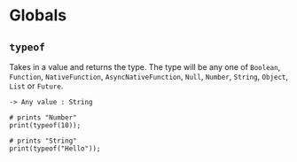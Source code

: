 # Globals

## `typeof`

Takes in a value and returns the type. The type will be any one of `Boolean`, `Function`, `NativeFunction`, `AsyncNativeFunction`, `Null`, `Number`, `String`, `Object`, `List` or `Future`.

```title="Signature"
-> Any value : String
```

```title="Example"
# prints "Number"
print(typeof(10));

# prints "String"
print(typeof("Hello"));
```

